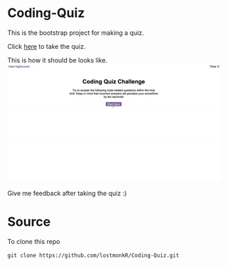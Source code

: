 # Coding-Quiz

This is the bootstrap project for making a quiz.

Click [here](https://lostmonkr.github.io/Coding-Quiz/ ) to take the quiz.


This is how it should be looks like.
![This](./Assets/04-web-apis-homework-demo.gif) 

Give me feedback after taking the quiz :)

# Source 

To clone this repo  
```
git clone https://github.com/lostmonkR/Coding-Quiz.git
```